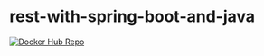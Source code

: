 # rest-with-spring-boot-and-java

[![Docker Hub Repo](https://img.shields.io/docker/pulls/parloneto/rest-with-spring-boot-paulo.svg)](https://hub.docker.com/repository/docker/parloneto/rest-with-spring-boot-paulo)
